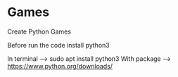# Games
Create Python Games

Before run the code install python3

In terminal --> sudo apt install python3
With package --> https://www.python.org/downloads/

